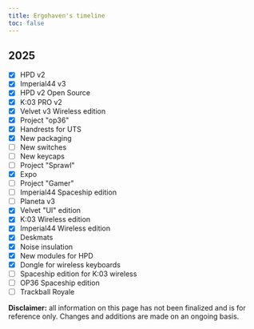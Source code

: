 ```yaml
---
title: Ergohaven's timeline
toc: false
---
```


## 2025

- [x] HPD v2                                           
- [x] Imperial44 v3                                    
- [x] HPD v2 Open Source                                        
- [x] K:03 PRO v2                                               
- [x] Velvet v3 Wireless edition                                
- [x] Project "op36"                                            
- [x] Handrests for UTS                                         
- [x] New packaging                                            
- [ ] New switches                                              
- [ ] New keycaps                                               
- [ ] Project "Sprawl"                                          
- [x] Expo                                                               
- [ ] Project "Gamer"                                                     
- [ ] Imperial44 Spaceship edition                                                             
- [ ] Planeta v3                                                                               
- [x] Velvet "UI" edition                                                                      
- [x] K:03 Wireless edition                                                                    
- [x] Imperial44 Wireless edition                                                              
- [x] Deskmats                                                                              
- [x] Noise insulation                                                                      
- [x] New modules for HPD                                                                     
- [x] Dongle for wireless keyboards
- [ ] Spaceship edition for K:03 wireless
- [ ] OP36 Spaceship edition
- [ ] Trackball Royale
  
**Disclaimer:** all information on this page has not been finalized and is for reference only. Changes and additions are made on an ongoing basis.  
